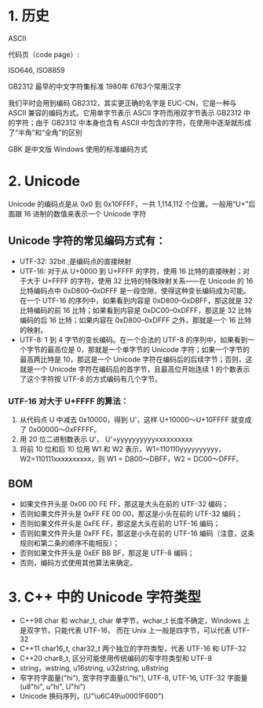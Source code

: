 # 1. 历史
ASCII

代码页（code page）:

ISO646, ISO8859

GB2312 最早的中文字符集标准 1980年 6763个常用汉字

我们平时会用到编码 GB2312，其实更正确的名字是 EUC-CN，它是一种与 ASCII 兼容的编码方式。它用单字节表示 ASCII 字符而用双字节表示 GB2312 中的字符；由于 GB2312 中本身也含有 ASCII 中包含的字符，在使用中逐渐就形成了“半角”和“全角”的区别

GBK 是中文版 Windows 使用的标准编码方式

# 2. Unicode
Unicode 的编码点是从 0x0 到 0x10FFFF，一共 1,114,112 个位置。一般用“U+”后面跟 16 进制的数值来表示一个 Unicode 字符

## Unicode 字符的常见编码方式有：
* UTF-32: 32bit ,是编码点的直接映射
* UTF-16: 对于从 U+0000 到 U+FFFF 的字符，使用 16 比特的直接映射；对于大于 U+FFFF 的字符，使用 32 比特的特殊映射关系——在 Unicode 的 16 比特编码点中 0xD800–0xDFFF 是一段空隙，使得这种变长编码成为可能。在一个 UTF-16 的序列中，如果看到内容是 0xD800–0xDBFF，那这就是 32 比特编码的前 16 比特；如果看到内容是 0xDC00–0xDFFF，那这是 32 比特编码的后 16 比特；如果内容在 0xD800–0xDFFF 之外，那就是一个 16 比特的映射。
* UTF-8: 1 到 4 字节的变长编码。在一个合法的 UTF-8 的序列中，如果看到一个字节的最高位是 0，那就是一个单字节的 Unicode 字符；如果一个字节的最高两比特是 10，那这是一个 Unicode 字符在编码后的后续字节；否则，这就是一个 Unicode 字符在编码后的首字节，且最高位开始连续 1 的个数表示了这个字符按 UTF-8 的方式编码有几个字节。 

### UTF-16 对大于 U+FFFF 的算法：
1. 从代码点 U 中减去 0x10000，得到 U'，这样 U+10000～U+10FFFF 就变成了 0x00000～0xFFFFF。 
2. 用 20 位二进制数表示 U'， U'=yyyyyyyyyyxxxxxxxxxx 
3. 将前 10 位和后 10 位用 W1 和 W2 表示，W1=110110yyyyyyyyyy，W2=110111xxxxxxxxxx，则 W1 = D800～DBFF，W2 = DC00～DFFF。

## BOM
* 如果文件开头是 0x00 00 FE FF，那这是大头在前的 UTF-32 编码；
* 否则如果文件开头是 0xFF FE 00 00，那这是小头在前的 UTF-32 编码；
* 否则如果文件开头是 0xFE FF，那这是大头在前的 UTF-16 编码；
* 否则如果文件开头是 0xFF FE，那这是小头在前的 UTF-16 编码（注意，这条规则和第二条的顺序不能相反）；
* 否则如果文件开头是 0xEF BB BF，那这是 UTF-8 编码；
* 否则，编码方式使用其他算法来确定。

# 3. C++ 中的 Unicode 字符类型
* C++98 char 和 wchar_t, char 单字节，wchar_t 长度不确定，Windows 上是双字节，只能代表 UTF-16， 而在 Unix 上一般是四字节，可以代表 UTF-32
* C++11 char16_t, char32_t 两个独立的字符类型，代表 UTF-16 和 UTF-32
* C++20 char8_t, 区分可能使用传统编码的窄字符类型和 UTF-8
* string，wstring, u16string, u32string, u8string
* 窄字符字面量("hi"), 宽字符字面量(L"hi"), UTF-8, UTF-16, UTF-32 字面量(u8"hi", u"hi", U"hi")
* Unicode 换码序列，(U"\u6C49\u0001F600")



